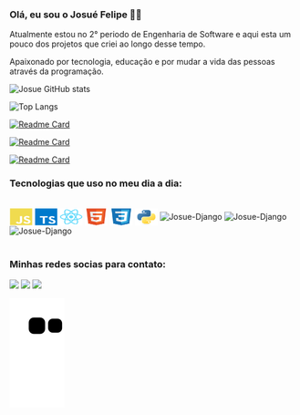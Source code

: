 ### Olá, eu sou o Josué Felipe 👨‍💻

Atualmente estou no 2° periodo de Engenharia de Software e aqui esta um pouco dos projetos que criei ao longo desse tempo.<br/>

Apaixonado por tecnologia, educação e por mudar a vida das pessoas através da programação.<br/>


![Josue GitHub stats](https://github-readme-stats.vercel.app/api?username=josuefelipe1997&show_icons=true&theme=dark)

![Top Langs](https://github-readme-stats.vercel.app/api/top-langs/?username=josuefelipe1997&layout=donut&theme=dark)

[![Readme Card](https://github-readme-stats.vercel.app/api/pin/?username=josuefelipe1997&repo=BOTs-Python&theme=dark&)](https://github.com/josuefelipe1997/BOTs-Python)

[![Readme Card](https://github-readme-stats.vercel.app/api/pin/?username=josuefelipe1997&repo=Projetos-Java&theme=dark)](https://github.com/josuefelipe1997/Projetos-Java)

[![Readme Card](https://github-readme-stats.vercel.app/api/pin/?username=josuefelipe1997&repo=Pokedex&theme=dark)](https://github.com/josuefelipe1997/Pokedex)

### Tecnologias que uso no meu dia a dia:

<div style="display: inline_block"><br>
  <img align="center" alt="Josue-Js" height="30" width="40" src="https://raw.githubusercontent.com/devicons/devicon/master/icons/javascript/javascript-plain.svg">
  <img align="center" alt="Josue-Ts" height="30" width="40" src="https://raw.githubusercontent.com/devicons/devicon/master/icons/typescript/typescript-plain.svg">
  <img align="center" alt="Josue-React" height="30" width="40" src="https://raw.githubusercontent.com/devicons/devicon/master/icons/react/react-original.svg">
  <img align="center" alt="Josue-HTML" height="30" width="40" src="https://raw.githubusercontent.com/devicons/devicon/master/icons/html5/html5-original.svg">
  <img align="center" alt="Josue-CSS" height="30" width="40" src="https://raw.githubusercontent.com/devicons/devicon/master/icons/css3/css3-original.svg">
  <img align="center" alt="Josue-Python" height="30" width="40" src="https://raw.githubusercontent.com/devicons/devicon/master/icons/python/python-original.svg">
  <img align="center" alt="Josue-Django" height="30" width="40" src="https://cdn.jsdelivr.net/gh/devicons/devicon/icons/django/django-plain.svg">
  <img align="center" alt="Josue-Django" height="30" width="40" src="https://cdn.jsdelivr.net/gh/devicons/devicon/icons/mysql/mysql-original-wordmark.svg">
  <img align="center" alt="Josue-Django" height="30" width="40" src="https://cdn.jsdelivr.net/gh/devicons/devicon/icons/java/java-original-wordmark.svg">

 
</div><br/>

### Minhas redes socias para contato:
 <div> 
  <a href="https://www.instagram.com/josuefelipe1997" target="_blank"><img src="https://img.shields.io/badge/-Instagram-%23E4405F?style=for-the-badge&logo=instagram&logoColor=white" target="_blank"></a>
  <a href="https://www.linkedin.com/in/josuefelipe/" target="_blank"><img src="https://img.shields.io/badge/-LinkedIn-%230077B5?style=for-the-badge&logo=linkedin&logoColor=white" target="_blank"></a> 
 <a href = "mailto:josuefelipe1997@gmail.com"><img src="https://img.shields.io/badge/-Gmail-%23333?style=for-the-badge&logo=gmail&logoColor=white" target="_blank"></a>
  
  ![Snake animation](https://github.com/rafaballerini/rafaballerini/blob/output/github-contribution-grid-snake.svg)
 
</div><br/>
